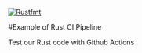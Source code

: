 [![Rustfmt](https://github.com/sipsdaoracle/github-actions-rust/actions/workflows/rustfmt.yml/badge.svg)](https://github.com/sipsdaoracle/github-actions-rust/actions/workflows/rustfmt.yml)

#Example of Rust CI Pipeline

Test our Rust code with Github Actions 
